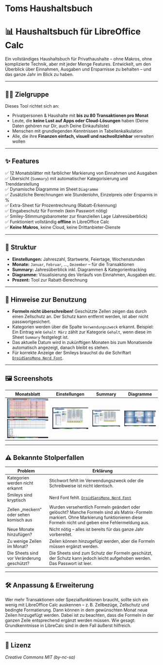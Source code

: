 # Toms Haushaltsbuch

# 📊 Haushaltsbuch für LibreOffice Calc

Ein vollständiges Haushaltsbuch für Privathaushalte – ohne Makros, ohne komplizierte Technik, aber mit jeder Menge Features. Entwickelt, um den Überblick über Einnahmen, Ausgaben und Ersparnisse zu behalten – und das ganze Jahr im Blick zu haben.

---

## 🧑‍💻 Zielgruppe

Dieses Tool richtet sich an:
- Privatpersonen & Haushalte mit **bis zu 80 Transaktionen pro Monat**
- Leute, die **keine Lust auf Apps oder Cloud-Lösungen** haben (Deine Daten gehören nur Dir, auch Deine Einkaufsliste)
- Menschen mit grundlegenden Kenntnissen in Tabellenkalkulation
- Alle, die ihre **Finanzen einfach, visuell und nachvollziehbar** verwalten wollen

---

## ✨ Features

✅ 12 Monatsblätter mit farblicher Markierung von Einnahmen und Ausgaben  
✅ Übersicht (`Summary`) mit automatischer Kategorisierung und Trenddarstellung  
✅ Dynamische Diagramme im Sheet `Diagramme`  
✅ Zusätzliche Berechnungen wie Stundenlohn, Einzelpreis oder Ersparnis in %  
✅ Extra-Sheet für Prozentrechnung (Rabatt-Erkennung)  
✅ Eingabeschutz für Formeln (kein Passwort nötig)  
✅ Smiley-Stimmungsbarometer zur finanziellen Lage (Jahresüberblick)  
✅ Funktioniert vollständig **offline** in LibreOffice Calc  
✅ **Keine Makros**, keine Cloud, keine Drittanbieter-Dienste

---

## 📂 Struktur

- **Einstellungen:** Jahreszahl, Startwerte, Feiertage, Wochenstunden
- **Monate:** `Januar`, `Februar`, ..., `Dezember` – für die Transaktionen
- **Summary:** Jahresüberblick inkl. Diagrammen & Kategorientracking
- **Diagramme:** Visualisierung des Verlaufs von Einnahmen, Ausgaben etc.
- **Prozent:** Tool zur Rabatt-Berechnung

---

## 📌 Hinweise zur Benutzung

- **Formeln nicht überschreiben!** Geschützte Zellen zeigen das durch einen Zellschutz an. Der Schutz kann entfernt werden, ist aber nicht passwortgesichert.
- Kategorien werden über die Spalte `Verwendungszweck` erkannt. Beispiel: Ein Eintrag wie `Gehalt März` zählt zur Kategorie `Gehalt`, wenn diese im Sheet `Summary` festgelegt ist.
- Das aktuelle Datum wird in zukünftigen Monaten bis zum Monatsende automatisch angezeigt, danach bleibt es stehen.
- Für korrekte Anzeige der Smileys brauchst du die Schriftart [`DroidSansMono Nerd Font`](https://www.nerdfonts.com/font-downloads).

---

## 🖼️ Screenshots

| Monatsblatt | Einstellungen | Summary | Diagramme |
|-------------|---------------|---------|-----------|
| ![Monat(Teil 1)](screenshots/monat_a.png) ![Monat(Teil 2)](screenshots/monat_b.png) | ![Einstellungen](screenshots/einstellungen.png) | ![Summary](screenshots/summary.png) | ![Diagramme](screenshots/diagramme.png) |

---

## ⚠️ Bekannte Stolperfallen

| Problem | Erklärung |
|-----------|-----------|
| Kategorien werden nicht erkannt | Stichwort fehlt im Verwendungszweck oder die Schreibweise ist nicht identisch. |
| Smileys sind kryptisch | Nerd Font fehlt. [`DroidSansMono Nerd Font`](https://www.nerdfonts.com/font-downloads) |
| Zellen „meckern“ oder sehen komisch aus | Wurden versehentlich Formeln geändert oder gelöscht? Manche Formeln sind als Matrix-Formeln markiert. Ohne Markierung funktionieren diese Formeln nicht und geben eine Fehlermeldung aus. |
| Neue Monate hinzufügen? | Nicht nötig – alles ist bereits für das ganze Jahr vorbereitet. |
| Zu wenige Zeilen im Monat? | Zeilen können hinzugefügt werden, aber die Formeln müssen ergänzt werden. |
| Die Sheets sind vor Veränderung geschützt? | Die Sheets sind zum Schutz der Formeln geschützt, der Schutz kann jedoch leicht aufgehoben werden. Das Passwort ist leer. |

---

## 🛠️ Anpassung & Erweiterung

Wer mehr Transaktionen oder Spezialfunktionen braucht, sollte sich ein wenig mit LibreOffice Calc auskennen – z. B. Zellbezüge, Zellschutz und bedingte Formatierung. Dann können in dem gewünschten Monat neue Zeilen hinzugefügt werden. Dabei ist zu beachten, dass die Formeln in der ganzen Zeile entsprechend ergänzt werden müssen. Wie gesagt: Grundkenntnisse in LibreCalc sind in dem Fall äußerst hilfreich.

---

## 📜 Lizenz

*Creative Commons MIT (by-nc-sa)*
